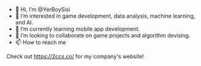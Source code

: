 - 👋 Hi, I’m @YerBoySisi
- 👀 I’m interested in game development, data analysis, machine learning, and AI.
- 🌱 I’m currently learning mobile app development.
- 💞️ I’m looking to collaborate on game projects and algorithm devising.
- 📫 How to reach me 

Check out https://2ccs.co/ for my company's website!

<!---
YerBoySisi/YerBoySisi is a ✨ special ✨ repository because its `README.md` (this file) appears on your GitHub profile.
You can click the Preview link to take a look at your changes.
--->
